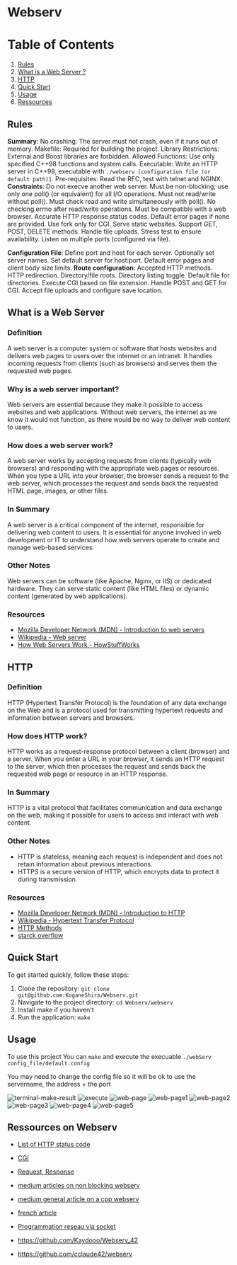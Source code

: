 # Webserv

# Table of Contents
1. [Rules](#rules)
2. [What is a Web Server ?](#what-is-a-web-server)
3. [HTTP](#http)
4. [Quick Start](#quick-start)
5. [Usage](#usage)
6. [Ressources](#ressources-on-webserv)

## Rules
**Summary**:
    No crashing: The server must not crash, even if it runs out of memory.
    Makefile: Required for building the project.
    Library Restrictions: External and Boost libraries are forbidden.
    Allowed Functions: Use only specified C++98 functions and system calls.
    Executable: Write an HTTP server in C++98, executable with `./webserv [configuration file (or default path)]`.
    Pre-requisites: Read the RFC, test with telnet and NGINX.
**Constraints**:
     Do not execve another web server.
     Must be non-blocking; use only one poll() (or equivalent) for all I/O operations.
	 Must not read/write without poll().
     Must check read and write simultaneously with poll().
     No checking errno after read/write operations.
     Must be compatible with a web browser.
     Accurate HTTP response status codes.
     Default error pages if none are provided.
     Use fork only for CGI.
     Serve static websites.
     Support GET, POST, DELETE methods.
     Handle file uploads.
     Stress test to ensure availability.
     Listen on multiple ports (configured via file).

**Configuration File**:
    Define port and host for each server.
    Optionally set server names.
    Set default server for host:port.
    Default error pages and client body size limits.
**Route configuration**:
     Accepted HTTP methods.
     HTTP redirection.
     Directory/file roots.
     Directory listing toggle.
     Default file for directories.
     Execute CGI based on file extension.
     Handle POST and GET for CGI.
     Accept file uploads and configure save location.

## What is a Web Server
### Definition
A web server is a computer system or software that hosts websites and delivers web pages to users over the internet or an intranet. It handles incoming requests from clients (such as browsers) and serves them the requested web pages.

### Why is a web server important?
Web servers are essential because they make it possible to access websites and web applications. Without web servers, the internet as we know it would not function, as there would be no way to deliver web content to users.

### How does a web server work?
A web server works by accepting requests from clients (typically web browsers) and responding with the appropriate web pages or resources. When you type a URL into your browser, the browser sends a request to the web server, which processes the request and sends back the requested HTML page, images, or other files.

### In Summary
A web server is a critical component of the internet, responsible for delivering web content to users. It is essential for anyone involved in web development or IT to understand how web servers operate to create and manage web-based services.

### Other Notes
Web servers can be software (like Apache, Nginx, or IIS) or dedicated hardware. They can serve static content (like HTML files) or dynamic content (generated by web applications).

### Resources
- [Mozilla Developer Network (MDN) - Introduction to web servers](https://developer.mozilla.org/en-US/docs/Learn/Common_questions/What_is_a_web_server)
- [Wikipedia - Web server](https://en.wikipedia.org/wiki/Web_server)
- [How Web Servers Work - HowStuffWorks](https://computer.howstuffworks.com/web-server.htm)

## HTTP
### Definition
HTTP (Hypertext Transfer Protocol) is the foundation of any data exchange on the Web and is a protocol used for transmitting hypertext requests and information between servers and browsers.

### How does HTTP work?
HTTP works as a request-response protocol between a client (browser) and a server. When you enter a URL in your browser, it sends an HTTP request to the server, which then processes the request and sends back the requested web page or resource in an HTTP response.

### In Summary
HTTP is a vital protocol that facilitates communication and data exchange on the web, making it possible for users to access and interact with web content.

### Other Notes
- HTTP is stateless, meaning each request is independent and does not retain information about previous interactions.
- HTTPS is a secure version of HTTP, which encrypts data to protect it during transmission.

### Resources
- [Mozilla Developer Network (MDN) - Introduction to HTTP](https://developer.mozilla.org/en-US/docs/Web/HTTP/Overview)
- [Wikipedia - Hypertext Transfer Protocol](https://en.wikipedia.org/wiki/Hypertext_Transfer_Protocol)
- [HTTP Methods](https://developer.mozilla.org/en-US/docs/Web/HTTP/Methods)
- [starck overflow](https://stackoverflow.com/questions/60128646/http-in-simple-terms)

## Quick Start
To get started quickly, follow these steps:
1. Clone the repository: `git clone git@github.com:KoganeShiro/Webserv.git`
2. Navigate to the project directory: `cd Webserv/webserv`
3. Install make if you haven't
4. Run the application: `make`

## Usage
To use this project
You can `make` and execute the execuable `./webServ config_file/default.config`

You may need to change the config file so it will be ok to use the servername, the address + the port

![terminal-make-result](/readme/image.png)
![execute](/readme/image1.png)
![web-page](/readme/image3.png)
![web-page1](/readme/image-0.png)
![web-page2](/readme/image-1.png)
![web-page3](/readme/image-2.png)
![web-page4](/readme/image-3.png)
![web-page5](/readme/image-4.png)


## Ressources on Webserv
- [List of HTTP status code](https://developer.mozilla.org/en-US/docs/Web/HTTP/Status)
- [CGI](https://stackoverflow.com/questions/2089271/what-is-common-gateway-interface-cgi)

- [Request, Response](https://developer.mozilla.org/en-US/docs/Web/HTTP/Messages)

- [medium articles on non blocking webserv](https://m4nnb3ll.medium.com/webserv-building-a-non-blocking-web-server-in-c-98-a-42-project-04c7365e4ec7)
- [medium general article on a cpp webserv](https://osasazamegbe.medium.com/showing-building-an-http-server-from-scratch-in-c-2da7c0db6cb7)
- [french article](https://hackmd.io/@fttranscendance/H1mLWxbr_)
- [Programmation reseau via socket](https://www.codequoi.com/programmation-reseau-via-socket-en-c/)
- https://github.com/Kaydooo/Webserv_42
- https://github.com/cclaude42/webserv
